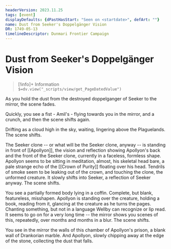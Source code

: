 ```yaml
---
headerVersion: 2023.11.25
tags: [event]
displayDefaults: {dPastHasStart: "Seen on <startdate>", defArt: ""}
name: Dust from Seeker's Doppelgänger Vision
DR: 1749-05-13
timelineDescriptor: Dunmari Frontier Campaign
---
```

# Dust from Seeker's Doppelgänger Vision
>[!info]+ Information  
> `$=dv.view("_scripts/view/get_PageDatedValue")`

As you hold the dust from the destroyed doppelganger of Seeker to the mirror, the scene fades.

Quickly, you see a fist - Amil's - flying towards you in the mirror, and a crunch, and then the scene shifts again.

Drifting as a cloud high in the sky, waiting, lingering above the Plaguelands. The scene shifts.

The Seeker clone -- or what will be the Seeker clone, anyway -- is standing in front of [[Apollyon]], the vision and reflection showing Apollyon's back and the front of the Seeker clone, currently in a faceless, formless shape. Apollyon seems to be sitting in meditation, almost, his skeletal head bare, a pale strange echo of the [[Crown of Purity]] floating over his head. Tendrils of smoke seem to be leaking out of the crown, and touching the clone, the unformed creature. It slowly shifts into Seeker, a reflection of Seeker anyway. The scene shifts.

You see a partially formed body lying in a coffin. Complete, but blank, featureless, misshapen. Apollyon is standing over the creature, holding a book, reading from it, glancing at the creature as he turns the pages. Chanting something, but not in a language Wellby can recognize or lip read. It seems to go on for a very long time -- the mirror shows you scenes of this, repeatedly, over months and months in a blur. The scene shifts.

You see in the mirror the walls of this chamber of Apollyon's prison, a blank wall of Drankorian marble. And Apollyon, slowly chipping away at the edge of the stone, collecting the dust that falls. 